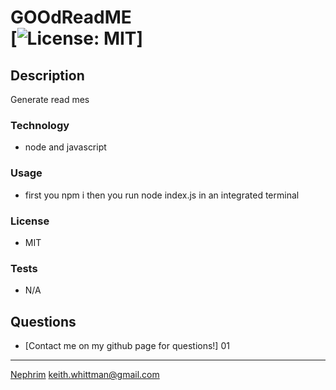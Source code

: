 # GOOdReadME<br>[![License: MIT](https://img.shields.io/badge/License-MIT-yellow.svg)]
  

  ## Description
  Generate read mes
  

  ### Technology
  - node and javascript
  

  ### Usage
  - first you npm i then you run node index.js in an integrated terminal

  ### License
  - MIT

  ### Tests
  - N/A

  ## Questions
  - [Contact me on my github page for questions!]
01
  ---
  [Nephrim](https://github.com/Nephrim) keith.whittman@gmail.com
    